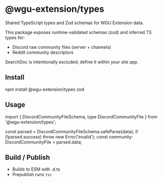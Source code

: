 # @wgu-extension/types

Shared TypeScript types and Zod schemas for WGU Extension data.

This package exposes runtime-validated schemas (zod) and inferred TS types for:
- Discord raw community files (server + channels)
- Reddit community descriptors

SearchDoc is intentionally excluded; define it within your site app.

## Install

npm install @wgu-extension/types zod

## Usage

import { DiscordCommunityFileSchema, type DiscordCommunityFile } from '@wgu-extension/types';

const parsed = DiscordCommunityFileSchema.safeParse(data);
if (!parsed.success) throw new Error('invalid');
const community: DiscordCommunityFile = parsed.data;

## Build / Publish

- Builds to ESM with .d.ts
- Prepublish runs `tsc`
